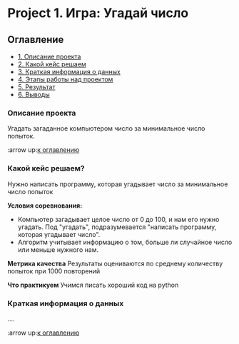 # Project 1. Игра: Угадай число

## Оглавление

* [1. Описание проекта](https://github.com/9X2U9/sf_data_science/blob/main/SF_DATA_SCIENCE/project_1/README.md#Описание-проекта)
* [2. Какой кейс решаем](https://github.com/9X2U9/sf_data_science/tree/main/SF_DATA_SCIENCE/project_1.README.md#Какой-кейс-решаем)
* [3. Краткая информация о данных](https://github.com/9X2U9/sf_data_science/tree/main/SF_DATA_SCIENCE/project_1.README.md#Краткая-информация-о-данных)
* [4. Этапы работы над проектом](https://github.com/9X2U9/sf_data_science/tree/main/SF_DATA_SCIENCE/project_1.README.md#Этапы-работы-над-проектом)
* [5. Результат](https://github.com/9X2U9/sf_data_science/tree/main/SF_DATA_SCIENCE/project_1.README.md#Результат)
* [6. Выводы](https://github.com/9X2U9/sf_data_science/tree/main/SF_DATA_SCIENCE/project_1.README.md#Выводы)

### Описание проекта
Угадать загаданное компьютером число за минимальное число попыток.

:arrow up:[к оглавлению](https://github.com/9X2U9/sf_data_science/tree/main/SF_DATA_SCIENCE/project_0.README.md#Оглавление)

### Какой кейс решаем?
Нужно написать программу, которая угадывает число за минимальное число попыток

**Условия соревнования:**
- Компьютер загадывает целое число от 0 до 100, и нам его нужно угадать. Под "угадать", подразумевается "написать программу, которая угадывает число".
- Алгоритм учитывает информацию о том, больше ли случайное число или меньше нужного нам.

**Метрика качества**
Результаты оцениваются по среднему количеству попыток при 1000 повторений

**Что практикуем**
Учимся писать хороший код на python

### Краткая информация о данных
....

:arrow up:[к оглавлению](https://github.com/9X2U9/sf_data_science/tree/main/SF_DATA_SCIENCE/project_0.README.md#Оглавление)
